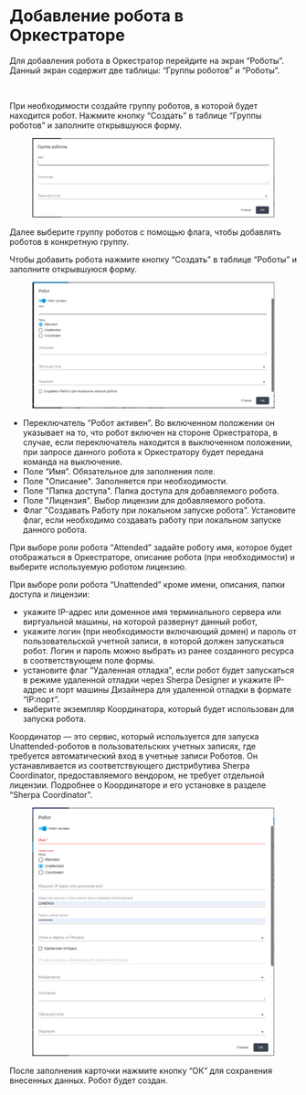 # Добавление робота в Оркестраторе

Для добавления робота в Оркестратор перейдите на экран “Роботы”. Данный экран содержит две таблицы: “Группы роботов” и “Роботы”.&#x20;

<figure><img src="https://lh7-rt.googleusercontent.com/docsz/AD_4nXczW86zSFi7qvGCUSF7l3xA7HgrfS-95sF-RX7jwjGCID9NIgrO7-BxsiEcs4Ha1vhtQwEcq1ljP_s_kZ54r8sibER1GaWxNxlDo8NgD4gf5MJFnQqct_AZe28grPRvI_KgKn36XWivAQHYPBCN3YfVSN_m?key=u7Z35bHVornQV1ePR8juZw" alt=""><figcaption></figcaption></figure>

При необходимости создайте группу роботов, в которой будет находится робот. Нажмите кнопку “Создать” в таблице “Группы роботов” и заполните открывшуюся форму.

<figure><img src="../../../.gitbook/assets/image (47).png" alt=""><figcaption></figcaption></figure>

Далее выберите группу роботов с помощью флага, чтобы добавлять роботов в конкретную группу.

Чтобы добавить робота нажмите кнопку “Создать” в таблице “Роботы” и заполните открывшуюся форму.

<figure><img src="../../../.gitbook/assets/image (48).png" alt=""><figcaption></figcaption></figure>

* Переключатель “Робот активен”. Во включенном положении он указывает на то, что робот включен на стороне Оркестратора, в случае, если переключатель находится в выключенном положении, при запросе данного робота к Оркестратору будет передана команда на выключение.
* Поле “Имя”. Обязательное  для заполнения поле.&#x20;
* Поле "Описание". Заполняется при необходимости.
* Поле "Папка доступа". Папка доступа для добавляемого робота.
* Поле "Лицензия". Выбор лицензии для добавляемого робота.
* Флаг "Создавать Работу при локальном запуске робота". Установите флаг, если необходимо создавать работу при локальном запуске данного робота.

При выборе роли робота “Attended” задайте роботу имя, которое будет отображаться в Оркестраторе, описание робота (при необходимости) и выберите используемую роботом лицензию.&#x20;

При выборе роли робота “Unattended” кроме имени, описания, папки доступа и лицензии:

* укажите IP-адрес или доменное имя терминального сервера или виртуальной машины, на которой развернут данный робот,&#x20;
* укажите логин (при необходимости включающий домен) и пароль от пользовательской учетной записи, в которой должен запускаться робот. Логин и пароль можно выбрать из ранее созданного ресурса в соответствующем поле формы.
* установите флаг “Удаленная отладка”, если робот будет запускаться в режиме удаленной отладки через Sherpa Designer и укажите  IP-адрес и порт машины Дизайнера для удаленной отладки в формате “IP:порт”.
* выберите экземпляр Координатора, который будет использован для запуска робота.

Координатор — это сервис, который используется для запуска Unattended-роботов в пользовательских учетных записях, где требуется автоматический вход в учетные записи Роботов. Он устанавливается из соответствующего дистрибутива Sherpa Coordinator, предоставляемого вендором, не требует отдельной лицензии. Подробнее о Координаторе и его установке в разделе “Sherpa Coordinator”.

<figure><img src="../../../.gitbook/assets/СоздРоботUnAtt.png" alt=""><figcaption></figcaption></figure>

После заполнения карточки нажмите кнопку “ОК” для сохранения внесенных данных. Робот будет создан.

